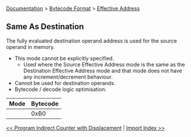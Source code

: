 [Documentation](../../README.md) > [Bytecode Format](../README.md) > [Effective Address](../EffectiveAddress.md)

## Same As Destination

The fully evaluated destination operand address is used for the source operand in memory.

* This mode cannot be explicitly specified.
    - Used where the Source Effective Address mode is the same as the Destination Effective Address mode and that mode does not have any increment/decrement behaviour.
* Cannot be used for destination operands.
* Bytecode / decode logic optimisation.

| Mode | Bytecode |
| - | - |
|   | 0xB0 |

[<< Program Indirect Counter with Displacement](./p_13.md) | [Import Index >>](./p_15.md)
